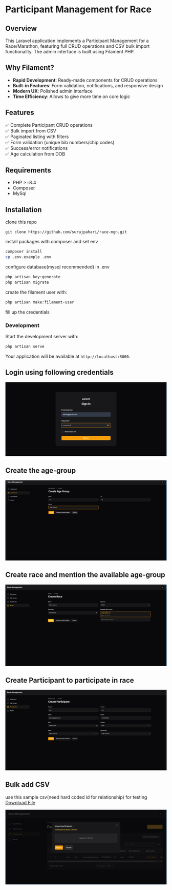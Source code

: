 # Participant Management for Race

## Overview

This Laravel application implements a Participant Management for a Race/Marathon, featuring full CRUD operations and CSV bulk import functionality. The admin interface is built using Filament PHP.

## Why Filament?

-   **Rapid Development**: Ready-made components for CRUD operations
-   **Built-in Features**: Form validation, notifications, and responsive design
-   **Modern UX**: Polished admin interface
-   **Time Efficiency**: Allows to give more time on core logic

## Features

✅ Complete Participant CRUD operations  
✅ Bulk import from CSV  
✅ Paginated listing with filters  
✅ Form validation (unique bib numbers/chip codes)  
✅ Success/error notifications  
✅ Age calculation from DOB

## Requirements

-   PHP >=8.4
-   Composer
-   MySql

## Installation

clone this repo

```
git clone https://github.com/surajpahari/race-mgn.git
```

install packages with composer and set env

```bash
composer install
cp .env.example .env
```

configure database(mysql recommended) in .env

```bash
php artisan key:generate
php artisan migrate
```

create the filament user with:

```bash
php artisan make:filament-user
```

fill up the credentials

### Development

Start the development server with:

```bash
php artisan serve
```

Your application will be available at `http://localhost:8000`.

## Login using following credentials

![login](./screenshots/login.png)

## Create the age-group

![age-group](./screenshots/age-group.png)

## Create race and mention the available age-group

![race](./screenshots/race.png)

## Create Participant to participate in race

![participant](./screenshots/participant.png)

## Bulk add CSV

use this sample csv(need hard coded id for relationship) for testing [Download File](https://github.com/username/repository/raw/branch/path/to/file)

![importcsv](./screenshots/bulk-add.png)
